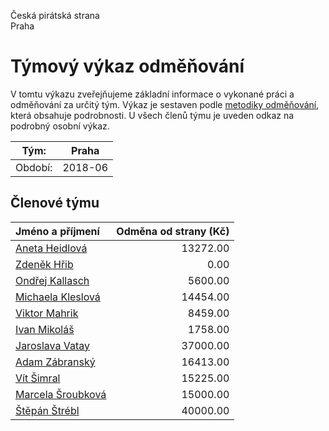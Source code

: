 Česká pirátská strana  
Praha

Týmový výkaz odměňování
===========================

V tomtu výkazu zveřejňujeme základní informace o vykonané práci a odměňování
za určitý tým. Výkaz je sestaven podle [metodiky odměňování][metodika],
která obsahuje podrobnosti. U všech členů týmu je uveden odkaz na podrobný osobní výkaz.

Tým:                     | Praha
-----------------------  | --------------------
Období:                  | 2018-06

Členové týmu
--------------

| Jméno a příjmení                        |   Odměna od strany (Kč) |
|:----------------------------------------|------------------------:|
| [Aneta Heidlová](aneta-heidlova/)       |                13272.00 |
| [Zdeněk Hřib](zdenek-hrib/)             |                    0.00 |
| [Ondřej Kallasch](ondrej-kallasch/)     |                 5600.00 |
| [Michaela Kleslová](michaela-kleslova/) |                14454.00 |
| [Viktor Mahrik](viktor-mahrik/)         |                 8459.00 |
| [Ivan Mikoláš](ivan-mikolas/)           |                 1758.00 |
| [Jaroslava Vatay](jaroslava-vatay/)     |                37000.00 |
| [Adam Zábranský](adam-zabransky/)       |                16413.00 |
| [Vít Šimral](vit-simral/)               |                15225.00 |
| [Marcela Šroubková](marcela-sroubkova/) |                15000.00 |
| [Štěpán Štrébl](stepan-strebl/)         |                40000.00 |


[metodika]: https://redmine.pirati.cz/projects/po/wiki/Odmenovani
